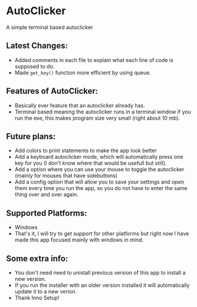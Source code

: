 # AutoClicker
A simple terminal based autoclicker

## Latest Changes:
- Added comments in each file to explain what each line of code is supposed to do.
- Made ```get_key()``` function more efficient by using queue.

## Features of AutoClicker:
- Basically ever feature that an autoclicker already has.
- Terminal based meaning the autoclicker runs in a terminal window if you run the exe, this makes program size very small (right about 10 mb).

## Future plans:
- Add colors to print statements to make the app look better
- Add a keyboard autoclicker mode, which will automatically press one key for you (I don't know where that would be usefull but still).
- Add a option where you can use your mouse to toggle the autoclicker (mainly for mouses that have sidebuttons)
- Add a config option that will allow you to save your settings and open them every time you run the app, so you do not have to enter the same thing over and over again.

## Supported Platforms:
- Windows
- That's it, I will try to get support for other platforms but right now I have made this app focused mainly with windows in mind.

## Some extra info:
- You don't need need to unistall previous version of this app to install a new version.
- If you run the installer with an older version installed it will automatically update it to a new verion.
- Thank Inno Setup!
